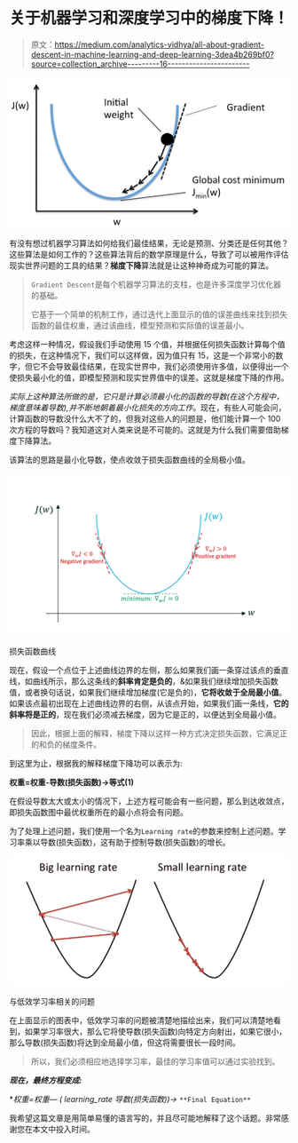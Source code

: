 # 关于机器学习和深度学习中的梯度下降！

> 原文：<https://medium.com/analytics-vidhya/all-about-gradient-descent-in-machine-learning-and-deep-learning-3dea4b269bf0?source=collection_archive---------16----------------------->

![](img/ee9111798be5960033417bf7eb940f99.png)

有没有想过机器学习算法如何给我们最佳结果，无论是预测、分类还是任何其他？这些算法是如何工作的？这些算法背后的数学原理是什么，导致了可以被用作评估现实世界问题的工具的结果？**梯度下降**算法就是让这种神奇成为可能的算法。

> `Gradient Descent`是每个机器学习算法的支柱，也是许多深度学习优化器的基础。
> 
> 它基于一个简单的机制工作，通过迭代上面显示的值的误差曲线来找到损失函数的最佳权重，通过该曲线，模型预测和实际值的误差最小。

考虑这样一种情况，假设我们手动使用 15 个值，并根据任何损失函数计算每个值的损失，在这种情况下，我们可以这样做，因为值只有 15，这是一个非常小的数字，但它不会导致最佳结果，在现实世界中，我们必须使用许多值，以便得出一个使损失最小化的值，即模型预测和现实世界值中的误差。这就是梯度下降的作用。

*实际上这种算法所做的是，它只是计算必须最小化的函数的导数(在这个方程中，梯度意味着导数),并不断地朝着最小化损失的方向工作*。现在，有些人可能会问，计算函数的导数没什么大不了的，但我对这些人的问题是，他们能计算一个 100 次方程的导数吗？我知道这对人类来说是不可能的。这就是为什么我们需要借助梯度下降算法。

该算法的思路是最小化导数，使点收敛于损失函数曲线的全局极小值。

![](img/c3efa502304c73c68cfcde18f7c76010.png)

损失函数曲线

现在，假设一个点位于上述曲线边界的左侧，那么如果我们画一条穿过该点的垂直线，如曲线所示，那么这条线的**斜率肯定是负的**，&如果我们继续增加损失函数值，或者换句话说，如果我们继续增加梯度(它是负的)，**它将收敛于全局最小值**。如果该点最初出现在上述曲线边界的右侧，从该点开始，如果我们画一条线，**它的斜率将是正的**，现在我们必须减去梯度，因为它是正的，以便达到全局最小值。

> 因此，根据上面的解释，梯度下降以这样一种方式决定损失函数，它满足正的和负的梯度条件。

到这里为止，根据我的解释梯度下降功可以表示为:

**权重=权重-导数(损失函数)→等式(1)**

在假设导数太大或太小的情况下，上述方程可能会有一些问题，那么到达收敛点，即损失函数图中最优权重所在的最小点将会有问题。

为了处理上述问题，我们使用一个名为`Learning rate`的参数来控制上述问题。学习率乘以导数(损失函数)，这有助于控制导数(损失函数)的增长。

![](img/1ed6576e125d8a94e413a626b544fd8d.png)

与低效学习率相关的问题

在上面显示的图表中，低效学习率的问题被清楚地描绘出来，我们可以清楚地看到，如果学习率很大，那么它将使导数(损失函数)向特定方向射出，如果它很小，那么导数(损失函数)将达到全局最小值，但这将需要很长一段时间。

> 所以，我们必须相应地选择学习率，最佳的学习率值可以通过实验找到。

***现在，最终方程变成:***

**权重=权重— ( learning_rate *导数(损失函数))→** `**Final Equation**`

我希望这篇文章是用简单易懂的语言写的，并且尽可能地解释了这个话题。非常感谢您在本文中投入时间。